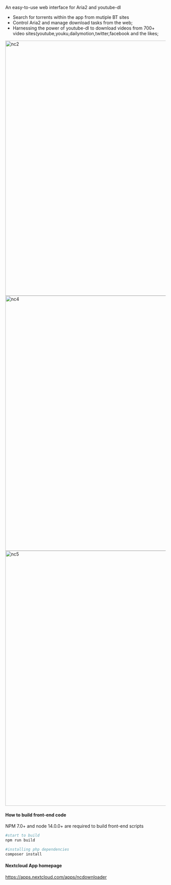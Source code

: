 An easy-to-use web interface for Aria2 and youtube-dl

- Search for torrents within the app from mutiple BT sites
- Control Aria2 and manage download tasks from the web;
- Harnessing the power of youtube-dl to download videos from 700+ video sites(youtube,youku,dailymotion,twitter,facebook and the likes;
<img width="800" alt="nc2" src="https://user-images.githubusercontent.com/3911975/132008308-dec2a7ba-4387-441e-9ded-538d61fbccf0.png">
<img width="800" alt="nc4" src="https://user-images.githubusercontent.com/3911975/142444998-54dd54a6-0c8e-4d49-8188-270964a99c50.png">
<img width="800" alt="nc5" src="https://user-images.githubusercontent.com/3911975/142445020-27ec389a-5437-4d28-acc0-5e757fd6897d.png">

#### How to build front-end code

NPM 7.0+ and node 14.0.0+ are required to build front-end scripts

```bash
#start to build
npm run build

#installing php dependencies
composer install
```

#### Nextcloud App homepage
https://apps.nextcloud.com/apps/ncdownloader